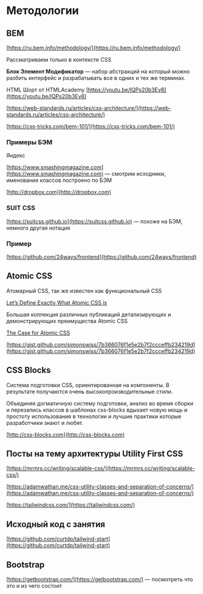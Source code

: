 # Методологии

## BEM

[https://ru.bem.info/methodology/](https://ru.bem.info/methodology/)

Рассматриваем только в контексте CSS

**Блок Элемент Модификатор** — набор абстракций на который можно разбить интерфейс и разрабатывать все в одних и тех же терминах.

HTML Шорт от HTMLAcademy [https://youtu.be/lQPs20b3Ey8](https://youtu.be/lQPs20b3Ey8)

[https://web-standards.ru/articles/css-architecture/](https://web-standards.ru/articles/css-architecture/)

[https://css-tricks.com/bem-101/](https://css-tricks.com/bem-101/)

### Примеры БЭМ

Яндекс

[https://www.smashingmagazine.com](https://www.smashingmagazine.com) — смотрим исходники, именование классов построено по БЭМ

[http://dropbox.com](http://dropbox.com)

### SUIT CSS

[https://suitcss.github.io](https://suitcss.github.io) — похоже на БЭМ, немного другая нотация

### Пример

[https://github.com/24ways/frontend](https://github.com/24ways/frontend)

## Atomic CSS

Атомарный CSS, так же известен как функциональный CSS

[Let’s Define Exactly What Atomic CSS is](https://css-tricks.com/lets-define-exactly-atomic-css/)

Большая коллекция различных публикаций детализирующих и демонстрирующих преимущества Atomic CSS

[The Case for Atomic CSS](https://johnpolacek.github.io/the-case-for-atomic-css/)

[https://gist.github.com/simonswiss/7b366076f1e5e2b7f2ccceffb234219d](https://gist.github.com/simonswiss/7b366076f1e5e2b7f2ccceffb234219d)

## CSS Blocks

Система подготовки CSS, ориентированная на компоненты. В результате получаются очень высокопроизводительные стили.

Объединяя догматичную систему подготовки, анализ во время сборки и перезапись классов в шаблонах css-blocks вдыхает новую мощь и простоту использования в технологии и лучшие практики которые разработчики знают и любят.

[http://css-blocks.com](http://css-blocks.com)

## Посты на тему архитектуры Utility First CSS

[https://mrmrs.cc/writing/scalable-css/](https://mrmrs.cc/writing/scalable-css/)

[https://adamwathan.me/css-utility-classes-and-separation-of-concerns/](https://adamwathan.me/css-utility-classes-and-separation-of-concerns/)

[https://tailwindcss.com/](https://tailwindcss.com/)

## Исходный код с занятия

[https://github.com/curtdp/tailwind-start](https://github.com/curtdp/tailwind-start)



## Bootstrap

[https://getbootstrap.com/](https://getbootstrap.com/) — посмотреть что это и из чего состоит
